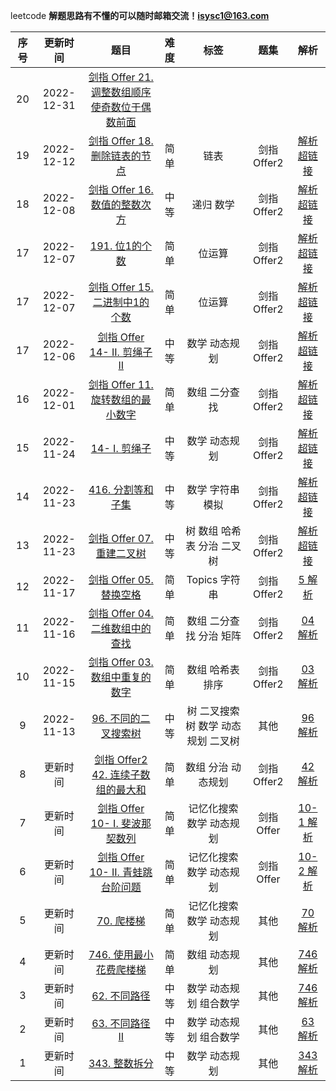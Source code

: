  leetcode
**解题思路有不懂的可以随时邮箱交流！isysc1@163.com**




| 序号      | 更新时间 | 题目    | 难度      | 标签 | 题集    | 解析        |
| :-----:        |    :------:   |     :---------: | :-------------:     |    :--------:   |        :-------: | :-------:   | 
|20|2022-12-31|  [剑指 Offer 21. 调整数组顺序使奇数位于偶数前面](https://leetcode.cn/problems/diao-zheng-shu-zu-shun-xu-shi-qi-shu-wei-yu-ou-shu-qian-mian-lcof/)     
|19|2022-12-12|  [剑指 Offer 18. 删除链表的节点](https://leetcode.cn/problems/shan-chu-lian-biao-de-jie-dian-lcof/)     |                  简单 |链表 |  剑指Offer2 | [解析超链接](https://github.com/isysc1/leetcode/blob/master/src/main/java/leetcode/love/other/Solution18.java)
|18|2022-12-08|  [剑指 Offer 16. 数值的整数次方](https://leetcode.cn/problems/shu-zhi-de-zheng-shu-ci-fang-lcof/)     |                  中等 |递归 数学  |  剑指Offer2 | [解析超链接](https://github.com/isysc1/leetcode/blob/master/src/main/java/leetcode/love/other/Solution16.java)
|17|2022-12-07|  [191. 位1的个数](https://leetcode.cn/problems/number-of-1-bits/)     |                  简单 |位运算  |  剑指Offer2 | [解析超链接](https://github.com/isysc1/leetcode/blob/master/src/main/java/leetcode/love/other/Solution191.java)
|17|2022-12-07|  [剑指 Offer 15. 二进制中1的个数](https://leetcode.cn/problems/er-jin-zhi-zhong-1de-ge-shu-lcof/)     |                简单 |位运算   |  剑指Offer2 | [解析超链接](https://github.com/isysc1/leetcode/blob/master/src/main/java/leetcode/love/offer2/Solution15.java)
|17|2022-12-06|  [剑指 Offer 14- II. 剪绳子 II](https://leetcode.cn/problems/jian-sheng-zi-ii-lcof/)     |                中等 |数学 动态规划   |  剑指Offer2 | [解析超链接](https://github.com/isysc1/leetcode/blob/master/src/main/java/leetcode/love/offer2/Solution14_2.java)
|16|2022-12-01|  [剑指 Offer 11. 旋转数组的最小数字](https://leetcode.cn/problems/xuan-zhuan-shu-zu-de-zui-xiao-shu-zi-lcof/comments/)     |                简单 |数组 二分查找   |  剑指Offer2 | [解析超链接](https://github.com/isysc1/leetcode/blob/master/src/main/java/leetcode/love/offer2/Solution11.java)
|15|2022-11-24|  [14- I. 剪绳子](https://leetcode.cn/problems/jian-sheng-zi-lcof/)     |                中等 |数学 动态规划   |  剑指Offer2 | [解析超链接](https://github.com/isysc1/leetcode/blob/master/src/main/java/leetcode/love/offer2/Solution14_1.java)
|14|2022-11-23|  [416. 分割等和子集](https://leetcode.cn/problems/partition-equal-subset-sum/)     |                中等 |数学 字符串 模拟    |  剑指Offer2 | [解析超链接](https://github.com/isysc1/leetcode/blob/master/src/main/java/leetcode/love/offer2/Solution101.java)
|13|2022-11-23|  [剑指 Offer 07. 重建二叉树](https://leetcode.cn/problems/ti-huan-kong-ge-lcof/)     |                中等 |树 数组 哈希表 分治 二叉树   |  剑指Offer2 | [解析超链接](https://github.com/isysc1/leetcode/blob/master/src/main/java/leetcode/love/offer2/Solution7.java)
|12|2022-11-17|  [剑指 Offer 05. 替换空格](https://leetcode.cn/problems/ti-huan-kong-ge-lcof/)     |                简单 |Topics 字符串    |  剑指Offer2 | [5 解析](https://github.com/isysc1/leetcode/blob/master/src/main/java/leetcode/love/offer2/Solution5.java)
|11|2022-11-16|  [剑指 Offer 04. 二维数组中的查找](https://leetcode.cn/problems/er-wei-shu-zu-zhong-de-cha-zhao-lcof/)     |                简单 |数组 二分查找 分治 矩阵    |  剑指Offer2 | [04 解析](https://github.com/isysc1/leetcode/blob/master/src/main/java/leetcode/love/offer2/Solution4.java)
|10|2022-11-15|  [剑指 Offer 03. 数组中重复的数字](https://leetcode.cn/problems/shu-zu-zhong-zhong-fu-de-shu-zi-lcof/)     |                简单 |数组 哈希表 排序   |  剑指Offer2 | [03 解析](https://github.com/isysc1/leetcode/blob/master/src/main/java/leetcode/love/offer2/Solution3.java)
|9|2022-11-13|  [96. 不同的二叉搜索树](https://leetcode.cn/problems/unique-binary-search-trees/)     |                中等 |树 二叉搜索树 数学 动态规划 二叉树   | 其他 | [96 解析](https://github.com/isysc1/leetcode/blob/master/src/main/java/leetcode/love/other/Solution96.java)
|8|更新时间|  [剑指 Offer2 42. 连续子数组的最大和](https://leetcode.cn/problems/lian-xu-zi-shu-zu-de-zui-da-he-lcof/)     |                简单 |数组 分治 动态规划 | 剑指Offer2 | [42 解析](https://github.com/isysc1/leetcode/blob/master/src/main/java/leetcode/love/offer2/Solution42.java)
|7|更新时间|  [剑指 Offer 10- I. 斐波那契数列](https://leetcode.cn/problems/fei-bo-na-qi-shu-lie-lcof/)     |            简单 |记忆化搜索 数学 动态规划 | 剑指Offer | [10-1 解析](https://github.com/isysc1/leetcode/blob/master/src/main/java/leetcode/love/offer1/Solution10.java)
|6|更新时间|  [剑指 Offer 10- II. 青蛙跳台阶问题](https://leetcode.cn/problems/qing-wa-tiao-tai-jie-wen-ti-lcof/)     |                简单 |记忆化搜索 数学 动态规划 | 剑指Offer | [10-2 解析](https://github.com/isysc1/leetcode/blob/master/src/main/java/leetcode/love/offer1/Solution10.java)
|5|更新时间| [70. 爬楼梯](https://leetcode.cn/problems/climbing-stairs/submissions/)     |                简单 |记忆化搜索 数学 动态规划 | 其他 | [70 解析](https://github.com/isysc1/leetcode/blob/master/src/main/java/leetcode/love/other/Solution74.java)
|4|更新时间| [746. 使用最小花费爬楼梯](https://leetcode.cn/problems/min-cost-climbing-stairs/)     |                简单 |数组 动态规划 | 其他 | [746 解析](https://github.com/isysc1/leetcode/blob/master/src/main/java/leetcode/love/other/Solution746.java)
|3|更新时间| [62. 不同路径](https://leetcode.cn/problems/unique-paths/)     |                中等 |数学 动态规划 组合数学  | 其他 | [746 解析](https://github.com/isysc1/leetcode/blob/master/src/main/java/leetcode/love/other/Solution62.java)
|2|更新时间|  [63. 不同路径 II](https://leetcode.cn/problems/unique-paths-ii/)     |                中等 |数学 动态规划 组合数学  | 其他 | [63 解析](https://github.com/isysc1/leetcode/blob/master/src/main/java/leetcode/love/other/Solution63.java)
|1|更新时间| [343. 整数拆分](https://leetcode.cn/problems/integer-break/)     |                中等 |数学 动态规划  | 其他 | [343 解析](https://github.com/isysc1/leetcode/blob/master/src/main/java/leetcode/love/other/Solution343.java)
